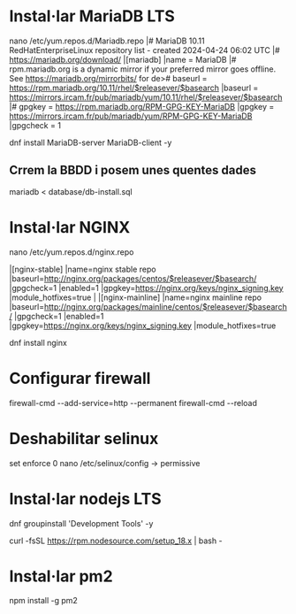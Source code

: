 # Instal·lar MariaDB LTS
nano /etc/yum.repos.d/Mariadb.repo
|\# MariaDB 10.11 RedHatEnterpriseLinux repository list - created 2024-04-24 06:02 UTC
|\# https://mariadb.org/download/
|[mariadb]
|name = MariaDB
|\# rpm.mariadb.org is a dynamic mirror if your preferred mirror goes offline. See https://mariadb.org/mirrorbits/ for de># baseurl = https://rpm.mariadb.org/10.11/rhel/$releasever/$basearch
|baseurl = https://mirrors.ircam.fr/pub/mariadb/yum/10.11/rhel/$releasever/$basearch
|\# gpgkey = https://rpm.mariadb.org/RPM-GPG-KEY-MariaDB
|gpgkey = https://mirrors.ircam.fr/pub/mariadb/yum/RPM-GPG-KEY-MariaDB
|gpgcheck = 1

dnf install MariaDB-server MariaDB-client -y


## Crrem la BBDD i posem unes quentes dades
mariadb < database/db-install.sql
# Instal·lar NGINX
nano /etc/yum.repos.d/nginx.repo

|[nginx-stable]
|name=nginx stable repo
|baseurl=http://nginx.org/packages/centos/$releasever/$basearch/
|gpgcheck=1
|enabled=1
|gpgkey=https://nginx.org/keys/nginx_signing.key
|module_hotfixes=true
|
|[nginx-mainline]
|name=nginx mainline repo
|baseurl=http://nginx.org/packages/mainline/centos/$releasever/$basearch/
|gpgcheck=1
|enabled=1
|gpgkey=https://nginx.org/keys/nginx_signing.key
|module_hotfixes=true

dnf install nginx

# Configurar firewall

firewall-cmd --add-service=http --permanent
firewall-cmd --reload

# Deshabilitar selinux

set enforce 0
nano /etc/selinux/config -> permissive

# Instal·lar nodejs LTS

dnf groupinstall 'Development Tools' -y  

curl -fsSL https://rpm.nodesource.com/setup_18.x | bash -


# Instal·lar pm2
npm install -g pm2

